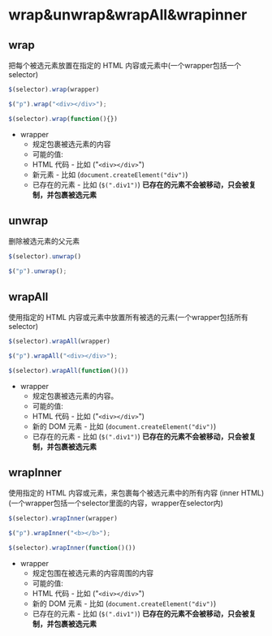 # wrap&unwrap&wrapAll&wrapinner

## wrap

把每个被选元素放置在指定的 HTML 内容或元素中(一个wrapper包括一个selector)

```js
$(selector).wrap(wrapper)

$("p").wrap("<div></div>");

$(selector).wrap(function(){})
```

- wrapper
  - 规定包裹被选元素的内容
  - 可能的值:
  - HTML 代码 - 比如 ("`<div></div>`")
  - 新元素 - 比如 (`document.createElement("div")`)
  - 已存在的元素 - 比如 (`$(".div1")`) **已存在的元素不会被移动，只会被复制，并包裹被选元素**

## unwrap

删除被选元素的父元素

```js
$(selector).unwrap()

$("p").unwrap();
```

## wrapAll

使用指定的 HTML 内容或元素中放置所有被选的元素(一个wrapper包括所有selector)

```js
$(selector).wrapAll(wrapper)

$("p").wrapAll("<div></div>");

$(selector).wrapAll(function()())
```

- wrapper
  - 规定包裹被选元素的内容。
  - 可能的值:
  - HTML 代码 - 比如 ("`<div></div>`")
  - 新的 DOM 元素 - 比如 (`document.createElement("div")`)
  - 已存在的元素 - 比如 (`$(".div1")`) **已存在的元素不会被移动，只会被复制，并包裹被选元素**

## wrapInner

使用指定的 HTML 内容或元素，来包裹每个被选元素中的所有内容 (inner HTML)(一个wrapper包括一个selector里面的内容，wrapper在selector内)

```js
$(selector).wrapInner(wrapper)

$("p").wrapInner("<b></b>");

$(selector).wrapInner(function()())
```

- wrapper
  - 规定包围在被选元素的内容周围的内容
  - 可能的值:
  - HTML 代码 - 比如 ("`<div></div>`")
  - 新的 DOM 元素 - 比如 (`document.createElement("div")`)
  - 已存在的元素 - 比如 (`$(".div1")`) **已存在的元素不会被移动，只会被复制，并包裹被选元素**